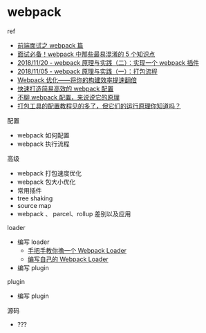 # webpack

ref

- [前端面试之 webpack 篇](https://juejin.im/post/59cb6307f265da064e1f65b9)
- [面试必备！webpack 中那些最易混淆的 5 个知识点](https://juejin.im/post/5cede821f265da1bbd4b5630)
- [2018/11/20 - webpack 原理与实践（二）：实现一个 webpack 插件](https://github.com/BooheeFE/weekly/issues/25)
- [2018/11/05 - webpack 原理与实践（一）：打包流程](https://github.com/BooheeFE/weekly/issues/23)
- [Webpack 优化——将你的构建效率提速翻倍](https://juejin.im/post/5d614dc96fb9a06ae3726b3e)
- [快速打造简易高效的 webpack 配置](https://juejin.im/post/595a0ed86fb9a06ba6463cd3)
- [不聊 webpack 配置，来说说它的原理](https://juejin.im/post/5b38d27451882574d87aa5d5)
- [打包工具的配置教程见的多了，但它们的运行原理你知道吗？](https://mp.weixin.qq.com/s/w-oXmHNSyu0Y_IlfmDwJKQ)

配置

- webpack 如何配置
- webpack 执行流程

高级

- webpack 打包速度优化
- webpack 包大小优化
- 常用插件
- tree shaking
- source map
- webpack 、 parcel、rollup 差别以及应用

loader

- 编写 loader
  - [手把手教你撸一个 Webpack Loader](https://juejin.im/post/5a698a316fb9a01c9f5b9ca0)
  - [编写自己的 Webpack Loader](https://juejin.im/post/59df06e6f265da430d5701d0)
- 编写 plugin

plugin

- 编写 plugin

源码

- ???
